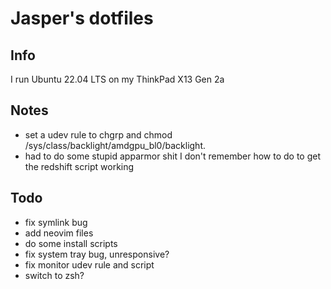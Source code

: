 # Jasper's dotfiles

## Info

I run Ubuntu 22.04 LTS on my ThinkPad X13 Gen 2a

## Notes

- set a udev rule to chgrp and chmod /sys/class/backlight/amdgpu_bl0/backlight.
- had to do some stupid apparmor shit I don't remember how to do to get the redshift script working

## Todo

- fix symlink bug
- add neovim files
- do some install scripts
- fix system tray bug, unresponsive?
- fix monitor udev rule and script
- switch to zsh?
